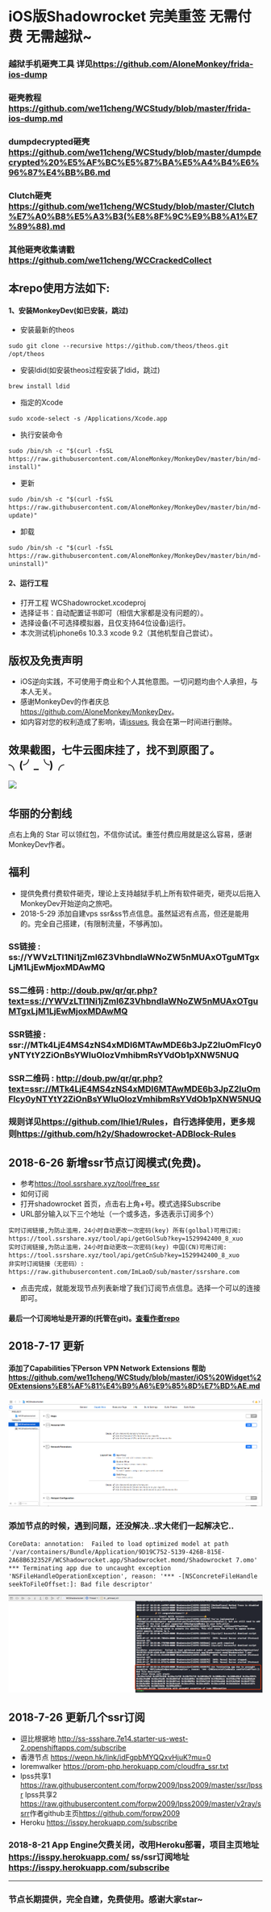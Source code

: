 # iOS版Shadowrocket 完美重签 无需付费 无需越狱~ 
### 越狱手机砸壳工具 详见<https://github.com/AloneMonkey/frida-ios-dump>
### 砸壳教程<https://github.com/we11cheng/WCStudy/blob/master/frida-ios-dump.md>
### dumpdecrypted砸壳<https://github.com/we11cheng/WCStudy/blob/master/dumpdecrypted%20%E5%AF%BC%E5%87%BA%E5%A4%B4%E6%96%87%E4%BB%B6.md>
### Clutch砸壳<https://github.com/we11cheng/WCStudy/blob/master/Clutch%E7%A0%B8%E5%A3%B3(%E8%8F%9C%E9%B8%A1%E7%89%88).md>
### 其他砸壳收集请戳<https://github.com/we11cheng/WCCrackedCollect>

## 本repo使用方法如下:

#### 1、安装MonkeyDev(如已安装，跳过)

- 安装最新的theos

```
sudo git clone --recursive https://github.com/theos/theos.git /opt/theos
```

- 安装ldid(如安装theos过程安装了ldid，跳过)

```
brew install ldid
```

- 指定的Xcode

```
sudo xcode-select -s /Applications/Xcode.app
```

- 执行安装命令

```
sudo /bin/sh -c "$(curl -fsSL https://raw.githubusercontent.com/AloneMonkey/MonkeyDev/master/bin/md-install)"
```

- 更新

```
sudo /bin/sh -c "$(curl -fsSL https://raw.githubusercontent.com/AloneMonkey/MonkeyDev/master/bin/md-update)"
```

- 卸载

```
sudo /bin/sh -c "$(curl -fsSL https://raw.githubusercontent.com/AloneMonkey/MonkeyDev/master/bin/md-uninstall)"
```

#### 2、运行工程

- 打开工程 WCShadowrocket.xcodeproj 
- 选择证书：自动配置证书即可（相信大家都是没有问题的）。
- 选择设备(不可选择模拟器，且仅支持64位设备)运行。
- 本次测试机iphone6s 10.3.3 xcode 9.2（其他机型自己尝试）。

## 版权及免责声明

- iOS逆向实践，不可使用于商业和个人其他意图。一切问题均由个人承担，与本人无关。
- 感谢MonkeyDev的作者庆总<https://github.com/AloneMonkey/MonkeyDev>。
- 如内容对您的权利造成了影响，请[issues](https://github.com/we11cheng/WCShadowrocket/issues), 我会在第一时间进行删除。

## 效果截图，七牛云图床挂了，找不到原图了。╮(╯_╰)╭

![](http://p2bzzkn05.bkt.clouddn.com/18-4-10/70735207.jpg)

## 华丽的分割线

点右上角的 Star 可以领红包，不信你试试。重签付费应用就是这么容易，感谢MonkeyDev作者。

## 福利

- 提供免费付费软件砸壳，理论上支持越狱手机上所有软件砸壳，砸壳以后拖入MonkeyDev开始逆向之旅吧。
- 2018-5-29 添加自建vps ssr&ss节点信息。虽然延迟有点高，但还是能用的。完全自己搭建，(有限制流量，不够再加)。


### SS链接 : ss://YWVzLTI1Ni1jZmI6Z3VhbndlaWNoZW5nMUAxOTguMTgxLjM1LjEwMjoxMDAwMQ 
### SS二维码 : http://doub.pw/qr/qr.php?text=ss://YWVzLTI1Ni1jZmI6Z3VhbndlaWNoZW5nMUAxOTguMTgxLjM1LjEwMjoxMDAwMQ
### SSR链接 : ssr://MTk4LjE4MS4zNS4xMDI6MTAwMDE6b3JpZ2luOmFlcy0yNTYtY2ZiOnBsYWluOlozVmhibmRsYVdOb1pXNW5NUQ 
### SSR二维码 : http://doub.pw/qr/qr.php?text=ssr://MTk4LjE4MS4zNS4xMDI6MTAwMDE6b3JpZ2luOmFlcy0yNTYtY2ZiOnBsYWluOlozVmhibmRsYVdOb1pXNW5NUQ

### 规则详见<https://github.com/lhie1/Rules>，自行选择使用，更多规则<https://github.com/h2y/Shadowrocket-ADBlock-Rules>

## 2018-6-26 新增ssr节点订阅模式(免费)。
- 参考<https://tool.ssrshare.xyz/tool/free_ssr>
- 如何订阅
- 打开shadowrocket 首页，点击右上角+号。模式选择Subscribe
- URL部分输入以下三个地址（一个或多选，多选表示订阅多个）

```
实时订阅链接,为防止滥用，24小时自动更改一次密码(key) 所有(golbal)可用订阅:
https://tool.ssrshare.xyz/tool/api/getGolSub?key=1529942400_8_xuo
实时订阅链接,为防止滥用，24小时自动更改一次密码(key) 中国(CN)可用订阅:
https://tool.ssrshare.xyz/tool/api/getCnSub?key=1529942400_8_xuo
非实时订阅链接（无密码）:
https://raw.githubusercontent.com/ImLaoD/sub/master/ssrshare.com
```
- 点击完成，就能发现节点列表新增了我们订阅节点信息。选择一个可以的连接即可。

#### 最后一个订阅地址是开源的(托管在git)。[查看作者repo](https://github.com/ImLaoD/sub)

## 2018-7-17 更新
#### 添加了Capabilities下Person VPN Network Extensions 帮助<https://github.com/we11cheng/WCStudy/blob/master/iOS%20Widget%20Extensions%E8%AF%81%E4%B9%A6%E9%85%8D%E7%BD%AE.md>

![](https://github.com/we11cheng/WCImageHost/raw/master/WX20180717-102431.png)

### 添加节点的时候，遇到问题，还没解决..求大佬们一起解决它..

```
CoreData: annotation:  Failed to load optimized model at path '/var/containers/Bundle/Application/9D19C752-5139-426B-815E-2A68B632352F/WCShadowrocket.app/Shadowrocket.momd/Shadowrocket 7.omo'
*** Terminating app due to uncaught exception 'NSFileHandleOperationException', reason: '*** -[NSConcreteFileHandle seekToFileOffset:]: Bad file descriptor'
```

![](https://github.com/we11cheng/WCImageHost/raw/master/WX20180717-102320.png)


## 2018-7-26 更新几个ssr订阅
- 逗比根据地 <http://ss-ssshare.7e14.starter-us-west-2.openshiftapps.com/subscribe>
- 香港节点 <https://wepn.hk/link/idFgpbMYQQxvHjuK?mu=0>
- loremwalker <https://prom-php.herokuapp.com/cloudfra_ssr.txt>
- lpss共享1 <https://raw.githubusercontent.com/forpw2009/lpss2009/master/ssr/lpssr> lpss共享2 <https://raw.githubusercontent.com/forpw2009/lpss2009/master/v2ray/ssrr>作者github主页<https://github.com/forpw2009>
- Heroku <https://isspy.herokuapp.com/subscribe>

### 2018-8-21 App Engine欠费关闭，改用Heroku部署，项目主页地址 <https://isspy.herokuapp.com/> ss/ssr订阅地址 <https://isspy.herokuapp.com/subscribe>
---
### 节点长期提供，完全自建，免费使用。感谢大家star~